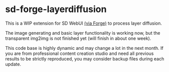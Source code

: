 # sd-forge-layerdiffusion

This is a WIP extension for SD WebUI [(via Forge)](https://github.com/lllyasviel/stable-diffusion-webui-forge) to process layer diffusion.

The image generating and basic layer functionality is working now, but the transparent img2img is not finished yet (will finish in about one week).

This code base is highly dynamic and may change a lot in the next month. If you are from professional content creation studio and need all previous results to be strictly reproduced, you may consider backup files during each update.

